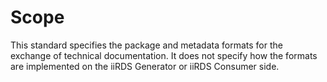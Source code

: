 # Scope

This standard specifies the package and metadata formats for the exchange of technical documentation. It does not specify how the formats are implemented on the iiRDS Generator or iiRDS Consumer side.
